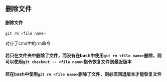 ## 删除文件

#### 删除文件

`git rm <file name>`

对应了cmd中的rm命令



#### 若只在文件夹中删除了文件，而没有在bash中使用`git rm <file name>`删除，则可以使用`git checkout -- <file name>`指令恢复文件到最近版本



#### 若在bash中使用`git rm <file name>`删除了文件，则必须回退版本才能恢复文件


